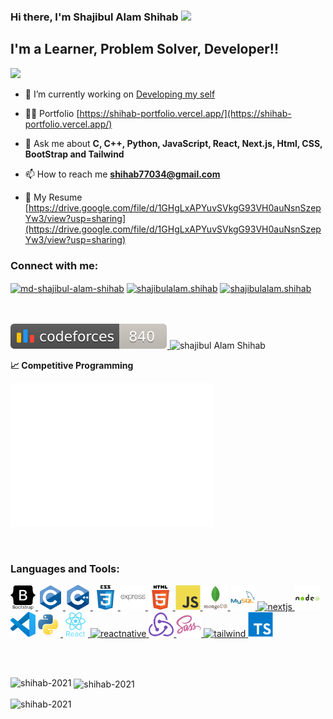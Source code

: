 ### Hi there, I'm Shajibul Alam Shihab <img src="https://media.giphy.com/media/hvRJCLFzcasrR4ia7z/giphy.gif" width="25">

## I'm a Learner, Problem Solver, Developer!!

<p>

<a href="https://github.com/shihab-2021"><img src="https://readme-typing-svg.herokuapp.com/?lines=Self%20Taught%20Programmer;Fullstack%20Developer;C,%20C%20plus%20plus;Python;Javascript;React.js;Next.js;Node.js;MongoDB;Always%20learning%20new%20things&center=false&width=380&height=45"></a>

</p>

- 🔭 I’m currently working on [Developing my self](https://shihab-portfolio.vercel.app/)

- 👨‍💻 Portfolio [https://shihab-portfolio.vercel.app/](https://shihab-portfolio.vercel.app/)

- 💬 Ask me about **C, C++, Python, JavaScript, React, Next.js, Html, CSS, BootStrap and Tailwind**

- 📫 How to reach me **shihab77034@gmail.com**

- 📄 My Resume [https://drive.google.com/file/d/1GHgLxAPYuvSVkgG93VH0auNsnSzepYw3/view?usp=sharing](https://drive.google.com/file/d/1GHgLxAPYuvSVkgG93VH0auNsnSzepYw3/view?usp=sharing)

<h3 align="left">Connect with me:</h3>
<p align="left">
<a href="https://www.linkedin.com/in/md-shajibul-alam-shihab-b96576216/" target="blank"><img align="center" src="https://raw.githubusercontent.com/rahuldkjain/github-profile-readme-generator/master/src/images/icons/Social/linked-in-alt.svg" alt="md-shajibul-alam-shihab" height="30" width="40" /></a>
<a href="https://www.facebook.com/shajibulalam.shihab/" target="blank"><img align="center" src="https://raw.githubusercontent.com/rahuldkjain/github-profile-readme-generator/master/src/images/icons/Social/facebook.svg" alt="shajibulalam.shihab" height="30" width="40" /></a>
<a href="https://codeforces.com/profile/shihab9448" target="blank"><img align="center" src="https://raw.githubusercontent.com/rahuldkjain/github-profile-readme-generator/master/src/images/icons/Social/codeforces.svg" alt="shajibulalam.shihab" height="30" width="40" /></a>
</p>
<br />
<br />

<a href="https://codeforces.com/profile/shihab9448">
   <img src="https://raw.githubusercontent.com/shihab-2021/cf-stats/main/output/max_rating.svg" />
</a>
<img src="https://komarev.com/ghpvc/?username=shihab-2021&label=Profile%20views&color=0e75b6&style=flat" alt="shajibul Alam Shihab" />

<b>&#128200; Competitive Programming</b>
<br />

<p float="left">
    <img height="230px" src="https://raw.githubusercontent.com/shihab-2021/cf-stats/main/output/light_card.svg#gh-dark-mode-only" alt="Statistics"/>
</p>
<br/>

<h3 align="left">Languages and Tools:</h3>
<p align="left"> <a href="https://getbootstrap.com" target="_blank" rel="noreferrer"> <img src="https://raw.githubusercontent.com/devicons/devicon/master/icons/bootstrap/bootstrap-plain-wordmark.svg" alt="bootstrap" width="40" height="40"/> </a> <a href="https://www.cprogramming.com/" target="_blank" rel="noreferrer"> <img src="https://raw.githubusercontent.com/devicons/devicon/master/icons/c/c-original.svg" alt="c" width="40" height="40"/> </a> <a href="https://www.w3schools.com/cpp/" target="_blank" rel="noreferrer"> <img src="https://raw.githubusercontent.com/devicons/devicon/master/icons/cplusplus/cplusplus-original.svg" alt="cplusplus" width="40" height="40"/> </a> <a href="https://www.w3schools.com/css/" target="_blank" rel="noreferrer"> <img src="https://raw.githubusercontent.com/devicons/devicon/master/icons/css3/css3-original-wordmark.svg" alt="css3" width="40" height="40"/> </a> <a href="https://expressjs.com" target="_blank" rel="noreferrer"> <img src="https://raw.githubusercontent.com/devicons/devicon/master/icons/express/express-original-wordmark.svg" alt="express" width="40" height="40"/> </a> <a href="https://www.w3.org/html/" target="_blank" rel="noreferrer"> <img src="https://raw.githubusercontent.com/devicons/devicon/master/icons/html5/html5-original-wordmark.svg" alt="html5" width="40" height="40"/> </a> <a href="https://developer.mozilla.org/en-US/docs/Web/JavaScript" target="_blank" rel="noreferrer"> <img src="https://raw.githubusercontent.com/devicons/devicon/master/icons/javascript/javascript-original.svg" alt="javascript" width="40" height="40"/> </a> <a href="https://www.mongodb.com/" target="_blank" rel="noreferrer"> <img src="https://raw.githubusercontent.com/devicons/devicon/master/icons/mongodb/mongodb-original-wordmark.svg" alt="mongodb" width="40" height="40"/> </a> <a href="https://www.mysql.com/" target="_blank" rel="noreferrer"> <img src="https://raw.githubusercontent.com/devicons/devicon/master/icons/mysql/mysql-original-wordmark.svg" alt="mysql" width="40" height="40"/> </a> <a href="https://nextjs.org/" target="_blank" rel="noreferrer"> <img src="https://cdn.worldvectorlogo.com/logos/nextjs-2.svg" alt="nextjs" width="40" height="40"/> </a> <a href="https://nodejs.org" target="_blank" rel="noreferrer"> <img src="https://raw.githubusercontent.com/devicons/devicon/master/icons/nodejs/nodejs-original-wordmark.svg" alt="nodejs" width="40" height="40"/> </a> <a href="https://www.python.org" target="_blank" rel="noreferrer"> <img src="https://raw.githubusercontent.com/devicons/devicon/master/icons/python/python-original.svg" alt="python" width="40" height="40"/> </a> <a href="https://reactjs.org/" target="_blank" rel="noreferrer"> <img src="https://raw.githubusercontent.com/devicons/devicon/master/icons/react/react-original-wordmark.svg" alt="react" width="40" height="40"/> </a> <a href="https://reactnative.dev/" target="_blank" rel="noreferrer"> <img src="https://reactnative.dev/img/header_logo.svg" alt="reactnative" width="40" height="40"/> </a> <a href="https://redux.js.org" target="_blank" rel="noreferrer"> <img src="https://raw.githubusercontent.com/devicons/devicon/master/icons/redux/redux-original.svg" alt="redux" width="40" height="40"/> </a> <a href="https://sass-lang.com" target="_blank" rel="noreferrer"> <img src="https://raw.githubusercontent.com/devicons/devicon/master/icons/sass/sass-original.svg" alt="sass" width="40" height="40"/> </a> <a href="https://tailwindcss.com/" target="_blank" rel="noreferrer"> <img src="https://www.vectorlogo.zone/logos/tailwindcss/tailwindcss-icon.svg" alt="tailwind" width="40" height="40"/> </a> <a href="https://www.typescriptlang.org/" target="_blank" rel="noreferrer"> <img src="https://raw.githubusercontent.com/devicons/devicon/master/icons/typescript/typescript-original.svg" alt="typescript" width="40" height="40"/> </a><img align="left" alt="Visual Studio Code" width="40" height="40" src="https://raw.githubusercontent.com/github/explore/80688e429a7d4ef2fca1e82350fe8e3517d3494d/topics/visual-studio-code/visual-studio-code.png" /> </p>

<br />
<br />

<p><img align="left" src="https://github-readme-stats.vercel.app/api/top-langs?username=shihab-2021&show_icons=true&locale=en&layout=compact" alt="shihab-2021" /></p>

<p>&nbsp;<img align="center" src="https://github-readme-stats.vercel.app/api?username=shihab-2021&show_icons=true&locale=en" alt="shihab-2021" /></p>

<p><img align="center" src="https://github-readme-streak-stats.herokuapp.com/?user=shihab-2021&" alt="shihab-2021" /></p>
